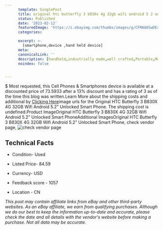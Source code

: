 ```yaml
---
      template: SinglePost
      title: original htc butterfly 3 b830x 4g 32gb wifi android 5 2 unlocked smart phone
      status: Published
      date: '2023-02-12'
      featuredImage: 'https://i.ebayimg.com/thumbs/images/g/CFMAAOSwDExfkh0L/s-l225.jpg'
      categories: 

      excerpt: >-
        [smartphone,device ,hand held device]
      meta:
      canonicalLink: ''
      description: [handheld,industrially made,well crafted,Portable,Mobile,Compact,Convenient,Lightweight,Maneuverable,Man-portable,Miniature,Carriable,Hand-held,Light,Holdable,Transportable,Mobile device,Pocket-sized,On-the-go,Wireless,Cordless,Compact size,Convenient size, smartphone,device ,hand held device]
      noindex: false

        
---
```

$
    Most requested, this Cell Phones & Smartphones device is available at a discounted price of 73.5933 after a 13% discount and has a rating of 3 as of the time this blog was written.Learn More about the shipping costs and additional by [Clicking Here](https://www.ebay.com/itm/143875540385?hash=item217fa685a1%3Ag%3ACFMAAOSwDExfkh0L&mkevt=1&mkcid=1&mkrid=711-53200-19255-0&campid=%253CePNCampaignId%253E&customid=%253CreferenceId%253E&toolid=10049)image urls for the Original HTC Butterfly 3 B830X 4G 32GB Wifi Android 5.2" Unlocked Smart Phone. The shipping cost is undefined.Product ImageOriginal HTC Butterfly 3 B830X 4G 32GB Wifi Android 5.2" Unlocked Smart PhoneAdditional ImagesOriginal HTC Butterfly 3 B830X 4G 32GB Wifi Android 5.2" Unlocked Smart Phone, check vendor page, ![check vendor page](https://origin-galleryplus.ebayimg.com/ws/web/143875540385_2_0_1/225x225.jpg,https://origin-galleryplus.ebayimg.com/ws/web/143875540385_3_0_1/225x225.jpg,https://origin-galleryplus.ebayimg.com/ws/web/143875540385_4_0_1/225x225.jpg,https://origin-galleryplus.ebayimg.com/ws/web/143875540385_5_0_1/225x225.jpg)
    
    

 ## Technical Facts 



     
      

 - Condition- Used 


      

 - Listed Price- 84.59 


      

 - Currency- USD 


      

 - Feedback score - 1057 


      

 - Location - CN 


      
      

 *_This post may contain affiliate links from eBay and other third-party websites. As an eBay affiliate, we earn from qualifying purchases. Although we do our best to keep the information up-to-date and accurate, please check the date and all details with the vendor's website before making a purchase. Not all data may be accurate._*



    
    
    
    
    